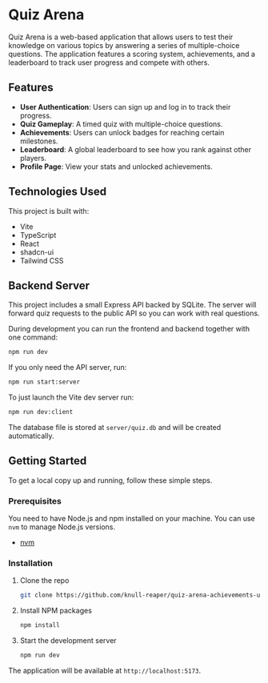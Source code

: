 # Quiz Arena

Quiz Arena is a web-based application that allows users to test their knowledge on various topics by answering a series of multiple-choice questions. The application features a scoring system, achievements, and a leaderboard to track user progress and compete with others.

## Features

- **User Authentication**: Users can sign up and log in to track their progress.
- **Quiz Gameplay**: A timed quiz with multiple-choice questions.
- **Achievements**: Users can unlock badges for reaching certain milestones.
- **Leaderboard**: A global leaderboard to see how you rank against other players.
- **Profile Page**: View your stats and unlocked achievements.

## Technologies Used

This project is built with:

- Vite
- TypeScript
- React
- shadcn-ui
- Tailwind CSS

## Backend Server

This project includes a small Express API backed by SQLite. The server will forward quiz requests to the public API so you can work with real questions.

During development you can run the frontend and backend together with one command:

```bash
npm run dev
```

If you only need the API server, run:

```bash
npm run start:server
```

To just launch the Vite dev server run:

```bash
npm run dev:client
```

The database file is stored at `server/quiz.db` and will be created automatically.

## Getting Started

To get a local copy up and running, follow these simple steps.

### Prerequisites

You need to have Node.js and npm installed on your machine. You can use `nvm` to manage Node.js versions.

- [nvm](https://github.com/nvm-sh/nvm#installing-and-updating)

### Installation

1.  Clone the repo
    ```sh
    git clone https://github.com/knull-reaper/quiz-arena-achievements-unlocked.git
    ```
2.  Install NPM packages
    ```sh
    npm install
    ```
3.  Start the development server
    ```sh
    npm run dev
    ```

The application will be available at `http://localhost:5173`.
